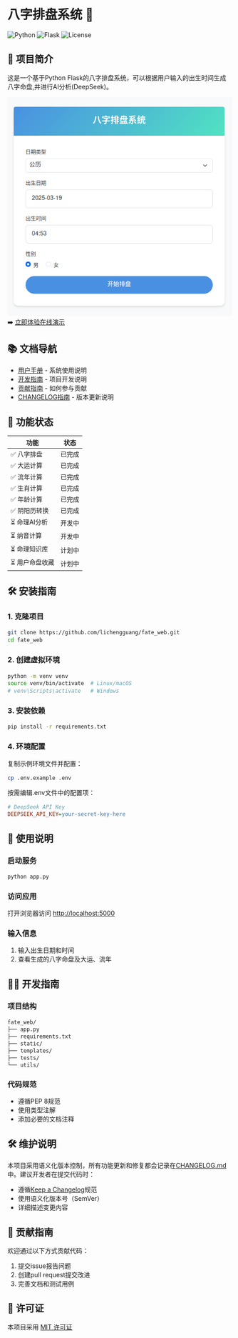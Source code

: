 # 八字排盘系统 🎴

![Python](https://img.shields.io/badge/Python-3.8+-blue.svg)
![Flask](https://img.shields.io/badge/Flask-2.0+-green.svg)
![License](https://img.shields.io/badge/License-MIT-yellow.svg)

## 📖 项目简介
这是一个基于Python Flask的八字排盘系统，可以根据用户输入的出生时间生成八字命盘,并进行AI分析(DeepSeek)。

![在线演示截图](docs/images/index_demo.png)  
➡️ [立即体验在线演示](http://120.48.115.239:5000/)

## 📚 文档导航
- [用户手册](docs/USER_GUIDE.md) - 系统使用说明
- [开发指南](docs/DEVELOPMENT.md) - 项目开发说明
- [贡献指南](docs/CONTRIBUTING.md) - 如何参与贡献
- [CHANGELOG指南](docs/CHANGELOG_GUIDE.md) - 版本更新说明

## 🚀 功能状态

| 功能 | 状态 |
|------|------|
| ✅ 八字排盘 | 已完成 |
| ✅ 大运计算 | 已完成 |
| ✅ 流年计算 | 已完成 |
| ✅ 生肖计算 | 已完成 |
| ✅ 年龄计算 | 已完成 |
| ✅ 阴阳历转换 | 已完成 |
| ⏳ 命理AI分析 | 开发中 |
| ⏳ 纳音计算 | 开发中 |
| ⏳ 命理知识库 | 计划中 |
| ⏳ 用户命盘收藏 | 计划中 |

## 🛠️ 安装指南

### 1. 克隆项目
```bash
git clone https://github.com/lichengguang/fate_web.git
cd fate_web
```

### 2. 创建虚拟环境
```bash
python -m venv venv
source venv/bin/activate  # Linux/macOS
# venv\Scripts\activate   # Windows
```

### 3. 安装依赖
```bash
pip install -r requirements.txt
```

### 4. 环境配置
复制示例环境文件并配置：
```bash
cp .env.example .env
```
按需编辑.env文件中的配置项：
```ini
# DeepSeek API Key
DEEPSEEK_API_KEY=your-secret-key-here
```

## 🎯 使用说明

### 启动服务
```bash
python app.py
```

### 访问应用
打开浏览器访问 [http://localhost:5000](http://localhost:5000)

### 输入信息
1. 输入出生日期和时间
2. 查看生成的八字命盘及大运、流年

## 🧑‍💻 开发指南

### 项目结构
```
fate_web/
├── app.py
├── requirements.txt
├── static/
├── templates/
├── tests/
└── utils/
```

### 代码规范
- 遵循PEP 8规范
- 使用类型注解
- 添加必要的文档注释

## 🛠️ 维护说明

本项目采用语义化版本控制，所有功能更新和修复都会记录在[CHANGELOG.md](CHANGELOG.md)中。建议开发者在提交代码时：
- 遵循[Keep a Changelog](https://keepachangelog.com/)规范
- 使用语义化版本号（SemVer）
- 详细描述变更内容

## 🤝 贡献指南
欢迎通过以下方式贡献代码：
1. 提交issue报告问题
2. 创建pull request提交改进
3. 完善文档和测试用例

## 📜 许可证
本项目采用 [MIT 许可证](LICENSE)
